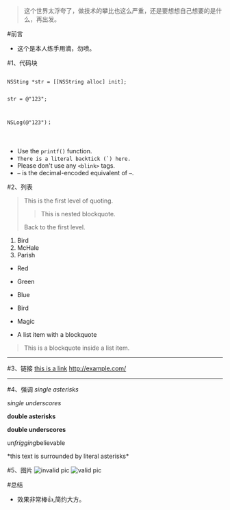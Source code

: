 > 这个世界太浮夸了，做技术的攀比也这么严重，还是要想想自己想要的是什么，再出发。

#前言
+ 这个是本人练手用滴，勿喷。

#1、代码块

<p><pre><code>
NSSting *str = [[NSString alloc] init];

str = @"123";

NSLog(@"123")；
</p></code></pre>

+ Use the `printf()` function.
+ ``There is a literal backtick (`) here.``
+ Please don't use any `<blink>` tags.
+ `—` is the decimal-encoded equivalent of `—`.

#2、列表
> This is the first level of quoting.
>
> > This is nested blockquote.
>
> Back to the first level.
1.  Bird
2.  McHale
3.  Parish
>
>
+   Red
+   Green
+   Blue

+   Bird
+   Magic


*   A list item with a blockquote
> This is a blockquote
> inside a list item.

-----
#3、链接
[this is a link](http://blog.csdn.net/xietao3)
<http://example.com/>
- - -
#4、强调
*single asterisks*

_single underscores_

**double asterisks**

__double underscores__
   
un*frigging*believable

\*this text is surrounded by literal asterisks\*

#5、图片
![invalid pic](http://dd.png)
![valid pic](http://upload-images.jianshu.io/upload_images/1319710-083adc744ffcabb1.JPG?imageMogr2/auto-orient/strip%7CimageView2/2/w/1240)

#总结
+ 效果非常棒👍,简约大方。